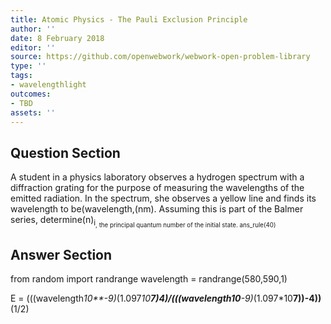 ```yaml
---
title: Atomic Physics - The Pauli Exclusion Principle
author: ''
date: 8 February 2018
editor: ''
source: https://github.com/openwebwork/webwork-open-problem-library
type: ''
tags:
- wavelengthlight
outcomes:
- TBD
assets: ''
---
```


## Question Section 

A student in a physics laboratory observes a hydrogen spectrum with a diffraction grating for the purpose of measuring the wavelengths of the emitted radiation. In the spectrum, she observes a yellow line and finds its wavelength to be(wavelength,(nm).
Assuming this is part of the Balmer series, determine(n)<sub>i<sub>, the principal quantum number of the initial state.
ans_rule(40)



## Answer Section

from random import randrange
wavelength = randrange(580,590,1)

E = (((wavelength*10**-9)*(1.097*10**7)*4)/(((wavelength*10**-9)*(1.097*10**7))-4))**(1/2)